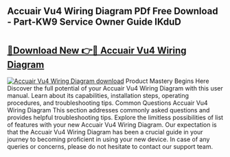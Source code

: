 ## Accuair Vu4 Wiring Diagram PDf Free Download - Part-KW9 Service Owner Guide IKduD

# <h2><a href="http://dfsvr4a.blite.top/?on=Accuair+Vu4+Wiring+Diagram">🔗Download New 👉🔴 Accuair Vu4 Wiring Diagram</a></h2>

[![Accuair Vu4 Wiring Diagram download](https://i.imgur.com/lujVjoI.png)](http://dfsvr4a.blite.top/?on=Accuair+Vu4+Wiring+Diagram)
Product Mastery Begins Here Discover the full potential of your Accuair Vu4 Wiring Diagram with this user manual. Learn about its capabilities, installation steps, operating procedures, and troubleshooting tips. Common Questions Accuair Vu4 Wiring Diagram This section addresses commonly asked questions and provides helpful troubleshooting tips. Explore the limitless possibilities of list of features with your new Accuair Vu4 Wiring Diagram. Our expectation is that the Accuair Vu4 Wiring Diagram has been a crucial guide in your journey to becoming proficient in using your new device. In case of any queries or concerns, please do not hesitate to contact our support team.
